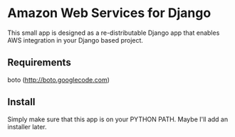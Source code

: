 # Amazon Web Services for Django

This small app is designed as a re-distributable Django app that enables
AWS integration in your Django based project.  

## Requirements

boto (http://boto.googlecode.com)

## Install

Simply make sure that this app is on your PYTHON PATH.  Maybe I'll add an 
installer later.